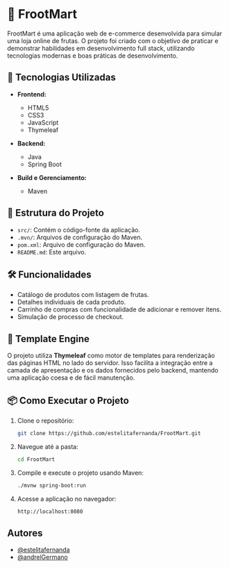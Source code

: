 # 🛒 FrootMart

FrootMart é uma aplicação web de e-commerce desenvolvida para simular uma loja online de frutas. O projeto foi criado com o objetivo de praticar e demonstrar habilidades em desenvolvimento full stack, utilizando tecnologias modernas e boas práticas de desenvolvimento.

## 🚀 Tecnologias Utilizadas

- **Frontend:**
  - HTML5
  - CSS3
  - JavaScript
  - Thymeleaf

- **Backend:**
  - Java
  - Spring Boot

- **Build e Gerenciamento:**
  - Maven

## 📁 Estrutura do Projeto

- `src/`: Contém o código-fonte da aplicação.
- `.mvn/`: Arquivos de configuração do Maven.
- `pom.xml`: Arquivo de configuração do Maven.
- `README.md`: Este arquivo.

## 🛠️ Funcionalidades

- Catálogo de produtos com listagem de frutas.
- Detalhes individuais de cada produto.
- Carrinho de compras com funcionalidade de adicionar e remover itens.
- Simulação de processo de checkout.

## 🎨 Template Engine

O projeto utiliza **Thymeleaf** como motor de templates para renderização das páginas HTML no lado do servidor. Isso facilita a integração entre a camada de apresentação e os dados fornecidos pelo backend, mantendo uma aplicação coesa e de fácil manutenção.

## 📦 Como Executar o Projeto

1. Clone o repositório:
   ```bash
   git clone https://github.com/estelitafernanda/FrootMart.git
2. Navegue até a pasta: 
   ```bash
   cd FrootMart
3. Compile e execute o projeto usando Maven:
   ```bash
   ./mvnw spring-boot:run
4. Acesse a aplicação no navegador:
   ```bash
   http://localhost:8080

## Autores
- [@estelitafernanda](https://github.com/estelitafernanda)
- [@andrelGermano](https://github.com/andrelGermano)


